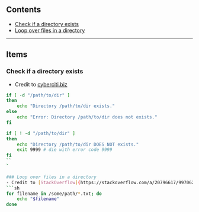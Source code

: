 ## Contents
- [Check if a directory exists](#check-if-a-directory-exists)
- [Loop over files in a directory](#loop-over-files-in-a-directory)

---

## Items

### Check if a directory exists
- Credit to [cyberciti.biz](https://www.cyberciti.biz/faq/howto-check-if-a-directory-exists-in-a-bash-shellscript/)
```sh
if [ -d "/path/to/dir" ] 
then
    echo "Directory /path/to/dir exists." 
else
    echo "Error: Directory /path/to/dir does not exists."
fi
```

```sh
if [ ! -d "/path/to/dir" ] 
then
    echo "Directory /path/to/dir DOES NOT exists." 
    exit 9999 # die with error code 9999
fi
``
`

### Loop over files in a directory
- Credit to [StackOverflow](https://stackoverflow.com/a/20796617/9970629)
```sh
for filename in /some/path/*.txt; do
	echo "$filename"
done
```
